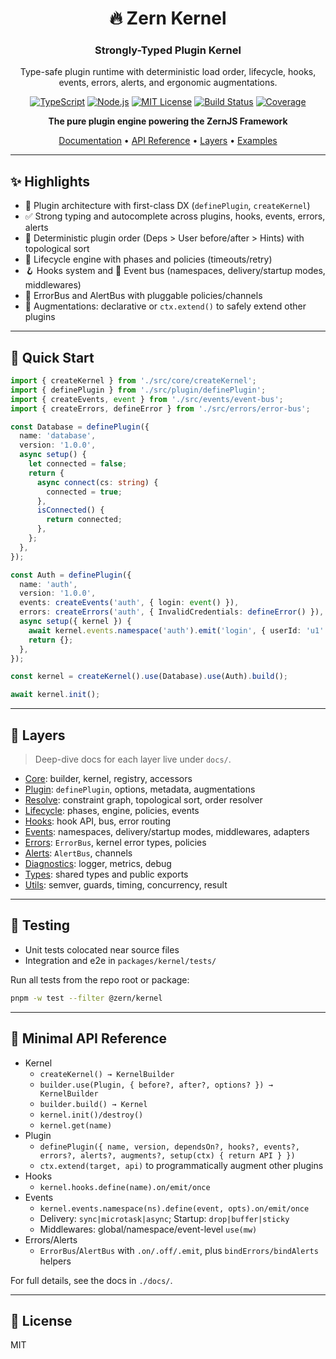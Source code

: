 <h1 align="center">
🔥 Zern Kernel
</h1>

<h3 align="center">
Strongly-Typed Plugin Kernel
</h3>

<div align="center">

Type-safe plugin runtime with deterministic load order, lifecycle, hooks, events, errors, alerts, and ergonomic augmentations.

<div align="center">

[![TypeScript](https://img.shields.io/badge/TypeScript-007ACC?style=for-the-badge&logo=typescript&logoColor=white)](https://www.typescriptlang.org/)
[![Node.js](https://img.shields.io/badge/Node.js-43853D?style=for-the-badge&logo=node.js&logoColor=white)](https://nodejs.org/)
[![MIT License](https://img.shields.io/badge/License-MIT-yellow.svg?style=for-the-badge)](https://opensource.org/licenses/MIT)
[![Build Status](https://img.shields.io/github/actions/workflow/status/zernjs/zern-kernel/ci.yml?style=for-the-badge)](https://github.com/zernjs/zern-kernel/actions)
[![Coverage](https://img.shields.io/endpoint?url=https%3A%2F%2Fraw.githubusercontent.com%2Fzernjs%2Fzern-kernel%2Fmain%2Fcoverage%2Fcoverage-endpoint.json&style=for-the-badge)](./coverage/coverage-summary.json)

</div>

**The pure plugin engine powering the ZernJS Framework**

[Documentation](./docs/overview.md) • [API Reference](./docs/overview.md#api-reference) • [Layers](#-layers) • [Examples](#-quick-start)

</div>

---

## ✨ Highlights

- 🔌 Plugin architecture with first-class DX (`definePlugin`, `createKernel`)
- ✅ Strong typing and autocomplete across plugins, hooks, events, errors, alerts
- 🧭 Deterministic plugin order (Deps > User before/after > Hints) with topological sort
- 🔁 Lifecycle engine with phases and policies (timeouts/retry)
- 🪝 Hooks system and 📡 Event bus (namespaces, delivery/startup modes, middlewares)
- 🧰 ErrorBus and AlertBus with pluggable policies/channels
- 🧩 Augmentations: declarative or `ctx.extend()` to safely extend other plugins

---

## 🚀 Quick Start

```ts
import { createKernel } from './src/core/createKernel';
import { definePlugin } from './src/plugin/definePlugin';
import { createEvents, event } from './src/events/event-bus';
import { createErrors, defineError } from './src/errors/error-bus';

const Database = definePlugin({
  name: 'database',
  version: '1.0.0',
  async setup() {
    let connected = false;
    return {
      async connect(cs: string) {
        connected = true;
      },
      isConnected() {
        return connected;
      },
    };
  },
});

const Auth = definePlugin({
  name: 'auth',
  version: '1.0.0',
  events: createEvents('auth', { login: event() }),
  errors: createErrors('auth', { InvalidCredentials: defineError() }),
  async setup({ kernel }) {
    await kernel.events.namespace('auth').emit('login', { userId: 'u1' });
    return {};
  },
});

const kernel = createKernel().use(Database).use(Auth).build();

await kernel.init();
```

---

## 🧩 Layers

> Deep-dive docs for each layer live under `docs/`.

- [Core](./docs/core.md): builder, kernel, registry, accessors
- [Plugin](./docs/plugin.md): `definePlugin`, options, metadata, augmentations
- [Resolve](./docs/resolve.md): constraint graph, topological sort, order resolver
- [Lifecycle](./docs/lifecycle.md): phases, engine, policies, events
- [Hooks](./docs/hooks.md): hook API, bus, error routing
- [Events](./docs/events.md): namespaces, delivery/startup modes, middlewares, adapters
- [Errors](./docs/errors.md): `ErrorBus`, kernel error types, policies
- [Alerts](./docs/alerts.md): `AlertBus`, channels
- [Diagnostics](./docs/diagnostics.md): logger, metrics, debug
- [Types](./docs/types.md): shared types and public exports
- [Utils](./docs/utils.md): semver, guards, timing, concurrency, result

---

## 🧪 Testing

- Unit tests colocated near source files
- Integration and e2e in `packages/kernel/tests/`

Run all tests from the repo root or package:

```sh
pnpm -w test --filter @zern/kernel
```

---

## 🔧 Minimal API Reference

- Kernel
  - `createKernel() → KernelBuilder`
  - `builder.use(Plugin, { before?, after?, options? }) → KernelBuilder`
  - `builder.build() → Kernel`
  - `kernel.init()/destroy()`
  - `kernel.get(name)`
- Plugin
  - `definePlugin({ name, version, dependsOn?, hooks?, events?, errors?, alerts?, augments?, setup(ctx) { return API } })`
  - `ctx.extend(target, api)` to programmatically augment other plugins
- Hooks
  - `kernel.hooks.define(name).on/emit/once`
- Events
  - `kernel.events.namespace(ns).define(event, opts).on/emit/once`
  - Delivery: `sync|microtask|async`; Startup: `drop|buffer|sticky`
  - Middlewares: global/namespace/event-level `use(mw)`
- Errors/Alerts
  - `ErrorBus`/`AlertBus` with `.on/.off/.emit`, plus `bindErrors/bindAlerts` helpers

For full details, see the docs in `./docs/`.

---

## 📄 License

MIT
